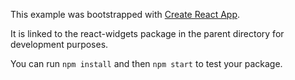 This example was bootstrapped with [Create React App](https://github.com/facebook/create-react-app).

It is linked to the react-widgets package in the parent directory for development purposes.

You can run `npm install` and then `npm start` to test your package.
